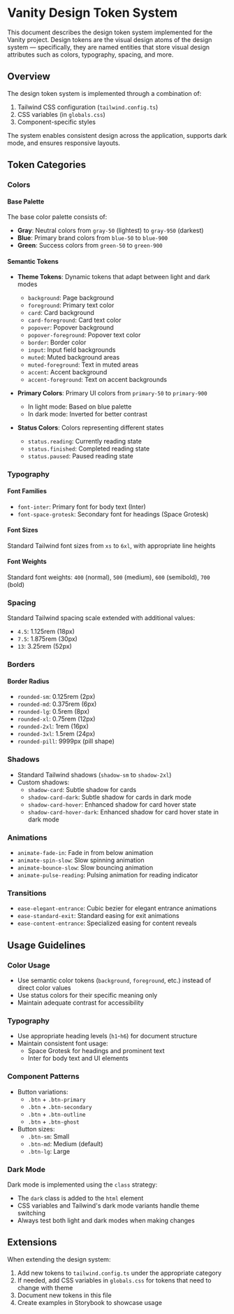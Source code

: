 # Vanity Design Token System

This document describes the design token system implemented for the Vanity project. Design tokens are the visual design atoms of the design system — specifically, they are named entities that store visual design attributes such as colors, typography, spacing, and more.

## Overview

The design token system is implemented through a combination of:

1. Tailwind CSS configuration (`tailwind.config.ts`)
2. CSS variables (in `globals.css`)
3. Component-specific styles

The system enables consistent design across the application, supports dark mode, and ensures responsive layouts.

## Token Categories

### Colors

#### Base Palette

The base color palette consists of:

- **Gray**: Neutral colors from `gray-50` (lightest) to `gray-950` (darkest)
- **Blue**: Primary brand colors from `blue-50` to `blue-900`
- **Green**: Success colors from `green-50` to `green-900`

#### Semantic Tokens

- **Theme Tokens**: Dynamic tokens that adapt between light and dark modes

  - `background`: Page background
  - `foreground`: Primary text color
  - `card`: Card background
  - `card-foreground`: Card text color
  - `popover`: Popover background
  - `popover-foreground`: Popover text color
  - `border`: Border color
  - `input`: Input field backgrounds
  - `muted`: Muted background areas
  - `muted-foreground`: Text in muted areas
  - `accent`: Accent background
  - `accent-foreground`: Text on accent backgrounds

- **Primary Colors**: Primary UI colors from `primary-50` to `primary-900`

  - In light mode: Based on blue palette
  - In dark mode: Inverted for better contrast

- **Status Colors**: Colors representing different states
  - `status.reading`: Currently reading state
  - `status.finished`: Completed reading state
  - `status.paused`: Paused reading state

### Typography

#### Font Families

- `font-inter`: Primary font for body text (Inter)
- `font-space-grotesk`: Secondary font for headings (Space Grotesk)

#### Font Sizes

Standard Tailwind font sizes from `xs` to `6xl`, with appropriate line heights

#### Font Weights

Standard font weights: `400` (normal), `500` (medium), `600` (semibold), `700` (bold)

### Spacing

Standard Tailwind spacing scale extended with additional values:

- `4.5`: 1.125rem (18px)
- `7.5`: 1.875rem (30px)
- `13`: 3.25rem (52px)

### Borders

#### Border Radius

- `rounded-sm`: 0.125rem (2px)
- `rounded-md`: 0.375rem (6px)
- `rounded-lg`: 0.5rem (8px)
- `rounded-xl`: 0.75rem (12px)
- `rounded-2xl`: 1rem (16px)
- `rounded-3xl`: 1.5rem (24px)
- `rounded-pill`: 9999px (pill shape)

### Shadows

- Standard Tailwind shadows (`shadow-sm` to `shadow-2xl`)
- Custom shadows:
  - `shadow-card`: Subtle shadow for cards
  - `shadow-card-dark`: Subtle shadow for cards in dark mode
  - `shadow-card-hover`: Enhanced shadow for card hover state
  - `shadow-card-hover-dark`: Enhanced shadow for card hover state in dark mode

### Animations

- `animate-fade-in`: Fade in from below animation
- `animate-spin-slow`: Slow spinning animation
- `animate-bounce-slow`: Slow bouncing animation
- `animate-pulse-reading`: Pulsing animation for reading indicator

### Transitions

- `ease-elegant-entrance`: Cubic bezier for elegant entrance animations
- `ease-standard-exit`: Standard easing for exit animations
- `ease-content-entrance`: Specialized easing for content reveals

## Usage Guidelines

### Color Usage

- Use semantic color tokens (`background`, `foreground`, etc.) instead of direct color values
- Use status colors for their specific meaning only
- Maintain adequate contrast for accessibility

### Typography

- Use appropriate heading levels (`h1`-`h6`) for document structure
- Maintain consistent font usage:
  - Space Grotesk for headings and prominent text
  - Inter for body text and UI elements

### Component Patterns

- Button variations:
  - `.btn` + `.btn-primary`
  - `.btn` + `.btn-secondary`
  - `.btn` + `.btn-outline`
  - `.btn` + `.btn-ghost`
- Button sizes:
  - `.btn-sm`: Small
  - `.btn-md`: Medium (default)
  - `.btn-lg`: Large

### Dark Mode

Dark mode is implemented using the `class` strategy:

- The `dark` class is added to the `html` element
- CSS variables and Tailwind's dark mode variants handle theme switching
- Always test both light and dark modes when making changes

## Extensions

When extending the design system:

1. Add new tokens to `tailwind.config.ts` under the appropriate category
2. If needed, add CSS variables in `globals.css` for tokens that need to change with theme
3. Document new tokens in this file
4. Create examples in Storybook to showcase usage
